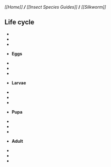 _[[Home]] **/** [[Insect Species Guides]]_ **/** _[[Silkworm]]_

## **Life cycle**

-
-
-
* **Eggs**

-
-
-

* **Larvae**

-
-
-

* **Pupa**

-
-
-

* **Adult**

-
-
-


